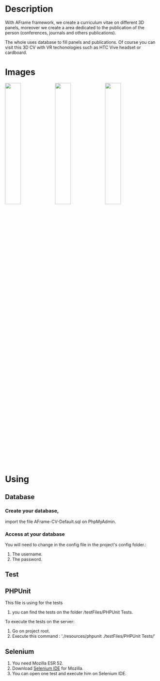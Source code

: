 # Description
With AFrame framework, we create a curriculum vitae on different 3D panels, moreover we create a area dedicated to the publication of the person (conferences, journals and others publications).

The whole uses database to fill panels and publications. Of course you can visit this 3D CV with VR techonologies such as HTC Vive headset or cardboard. 

# Images
<img src=" AFrame-CV-Default/resources/images/AFrame-CV-Default-Screenshot1.png" heigth="190" width="32%">
<img src=" AFrame-CV-Default/resources/images/AFrame-CV-Default-Screenshot2.png" heigth="190" width="32%">
<img src=" AFrame-CV-Default/resources/images/AFrame-CV-Default-Screenshot3.png" heigth="190" width="32%">

# Using

## Database

### Create your database, 
import the file AFrame-CV-Default.sql on PhpMyAdmin.

### Access at your database
You will need to change in the config file in the project's config folder.:
1. The username.
2. The password.

## Test

## PHPUnit
This file is using for the tests
1. you can find the tests on the folder /testFiles/PHPUnit Tests.

To execute the tests on the server: 
1. Go on project root.
2. Execute this command : './resources/phpunit ./testFiles/PHPUnit Tests/'

## Selenium
1. You need Mozilla ESR 52.
2. Download [Selenium IDE](https://addons.mozilla.org/fr/firefox/addon/selenium-ide/) for Mozilla.
3. You can open one test and execute him on Selenium IDE.

